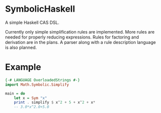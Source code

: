 # SymbolicHaskell

A simple Haskell CAS DSL.

Currently only simple simplification rules are implemented. More rules are
needed for properly reducing expressions. Rules for factoring and
derivation are in the plans. A parser along with a rule description language is
also planned.

# Example

```haskell
{-# LANGUAGE OverloadedStrings #-}
import Math.Symbolic.Simplify

main = do
    let x = Sym "x"
    print . simplify $ x^2 + 5 + x^2 + x*
    -- 3.0*x^2.0+5.0
```
